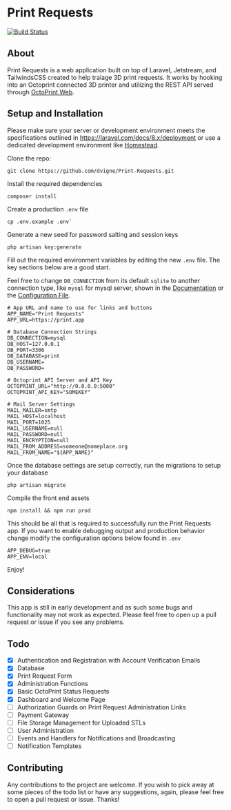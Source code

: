 # Print Requests
[![Build Status](https://ci.dvigne.net/job/Print%20Requests/job/master/badge/icon?style=flat-square)](https://ci.dvigne.net/job/Print%20Requests/job/master/)
## About
Print Requests is a web application built on top of Laravel, Jetstream, and TailwindsCSS created to help traiage 3D print requests. It works by hooking into an Octoprint connected 3D printer and utilizing the REST API served through [OctoPrint Web](https://docs.octoprint.org/en/master/api/index.html).

## Setup and Installation
Please make sure your server or development environment meets the specifications outlined in https://laravel.com/docs/8.x/deployment or use a dedicated development environment like [Homestead](https://laravel.com/docs/8.x/homestead).

Clone the repo:
```
git clone https://github.com/dvigne/Print-Requests.git
```
Install the required dependencies
```
composer install
```
Create a production `.env` file
```
cp .env.example .env`
```
Generate a new seed for password salting and session keys
```
php artisan key:generate
```
Fill out the required environment variables by editing the new `.env` file. The key sections below are a good start.

Feel free to change `DB_CONNECTION` from its default `sqlite` to another connection type, like `mysql` for mysql server, shown in the [Documentation](https://laravel.com/docs/8.x/database#configuration) or the [Configuration File](https://github.com/dvigne/Print-Requests/blob/489acfc397d5d315c05fc4fa14436b47f435cd55/config/database.php#L36).
```
# App URL and name to use for links and buttons
APP_NAME="Print Requests"
APP_URL=https://print.app

# Database Connection Strings
DB_CONNECTION=mysql
DB_HOST=127.0.0.1
DB_PORT=3306
DB_DATABASE=print
DB_USERNAME=
DB_PASSWORD=

# Octoprint API Server and API Key
OCTOPRINT_URL="http://0.0.0.0:5000"
OCTOPRINT_API_KEY="SOMEKEY"

# Mail Server Settings
MAIL_MAILER=smtp
MAIL_HOST=localhost
MAIL_PORT=1025
MAIL_USERNAME=null
MAIL_PASSWORD=null
MAIL_ENCRYPTION=null
MAIL_FROM_ADDRESS=someone@someplace.org
MAIL_FROM_NAME="${APP_NAME}"
```
Once the database settings are setup correctly, run the migrations to setup your database
```
php artisan migrate
```
Compile the front end assets
```
npm install && npm run prod
```
This should be all that is required to successfully run the Print Requests app. If you want to enable debugging output and production behavior change modify the configuration options below found in `.env`
```
APP_DEBUG=true
APP_ENV=local
```
Enjoy!

## Considerations
This app is still in early development and as such some bugs and functionality may not work as expected. Please feel free to open up a pull request or issue if you see any problems.

## Todo
- [x] Authentication and Registration with Account Verification Emails
- [x] Database
- [x] Print Request Form
- [x] Administration Functions
- [x] Basic OctoPrint Status Requests
- [x] Dashboard and Welcome Page
- [ ] Authorization Guards on Print Request Administration Links
- [ ] Payment Gateway
- [ ] File Storage Management for Uploaded STLs
- [ ] User Administration
- [ ] Events and Handlers for Notifications and Broadcasting
- [ ] Notification Templates

## Contributing
Any contributions to the project are welcome. If you wish to pick away at some pieces of the todo list or have any suggestions, again, please feel free to open a pull request or issue. Thanks!
